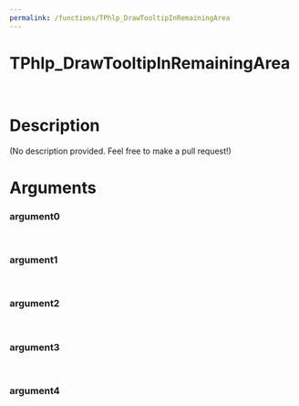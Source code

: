 ```yaml
---
permalink: /functions/TPhlp_DrawTooltipInRemainingArea
---
```

# TPhlp_DrawTooltipInRemainingArea  
&nbsp;  
# Description  
(No description provided. Feel free to make a pull request!) 
&nbsp;  
# Arguments
### argument0

&nbsp;    
### argument1

&nbsp;    
### argument2

&nbsp;    
### argument3

&nbsp;    
### argument4

&nbsp;    


